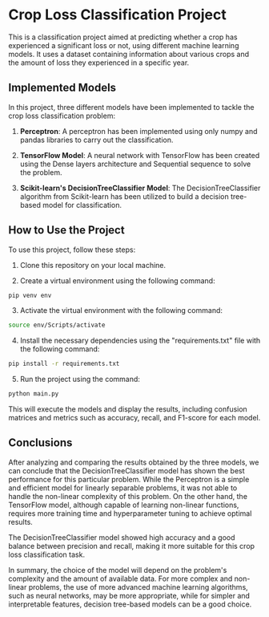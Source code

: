# Crop Loss Classification Project

This is a classification project aimed at predicting whether a crop has experienced a significant loss or not, using different machine learning models. It uses a dataset containing information about various crops and the amount of loss they experienced in a specific year.

## Implemented Models

In this project, three different models have been implemented to tackle the crop loss classification problem:

1. **Perceptron**: A perceptron has been implemented using only numpy and pandas libraries to carry out the classification.

2. **TensorFlow Model**: A neural network with TensorFlow has been created using the Dense layers architecture and Sequential sequence to solve the problem.

3. **Scikit-learn's DecisionTreeClassifier Model**: The DecisionTreeClassifier algorithm from Scikit-learn has been utilized to build a decision tree-based model for classification.

## How to Use the Project

To use this project, follow these steps:

1. Clone this repository on your local machine.

2. Create a virtual environment using the following command:

```bash
pip venv env
```

3. Activate the virtual environment with the following command:

```bash
source env/Scripts/activate
```

4. Install the necessary dependencies using the "requirements.txt" file with the following command:

```bash
pip install -r requirements.txt
```

5. Run the project using the command:

```bash
python main.py
```

This will execute the models and display the results, including confusion matrices and metrics such as accuracy, recall, and F1-score for each model.

## Conclusions
After analyzing and comparing the results obtained by the three models, we can conclude that the DecisionTreeClassifier model has shown the best performance for this particular problem. While the Perceptron is a simple and efficient model for linearly separable problems, it was not able to handle the non-linear complexity of this problem. On the other hand, the TensorFlow model, although capable of learning non-linear functions, requires more training time and hyperparameter tuning to achieve optimal results.

The DecisionTreeClassifier model showed high accuracy and a good balance between precision and recall, making it more suitable for this crop loss classification task.

In summary, the choice of the model will depend on the problem's complexity and the amount of available data. For more complex and non-linear problems, the use of more advanced machine learning algorithms, such as neural networks, may be more appropriate, while for simpler and interpretable features, decision tree-based models can be a good choice.